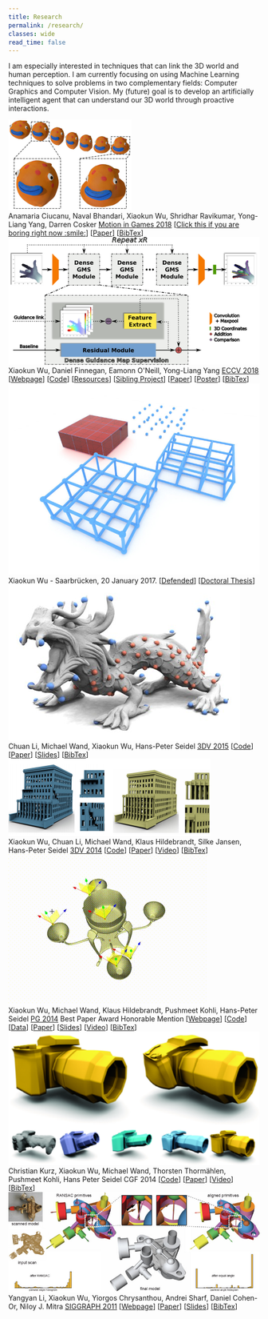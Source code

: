 ```yaml
---
title: Research
permalink: /research/
classes: wide
read_time: false
---
```

I am especially interested in techniques that can link the 3D world and human perception.
I am currently focusing on using Machine Learning techniques to solve problems in two complementary fields: Computer Graphics and Computer Vision.
My (future) goal is to develop an artificially intelligent agent that can understand our 3D world through proactive interactions.

<div class="pub_row">
  <div class="pub_img">
    <img src="/research/18StopMotion/blob_fish.png">
  </div>
  <div class="pub_txt">
    <title>E-StopMotion: digitizing stop motion for enhanced animation and games</title>
    <author>Anamaria Ciucanu, Naval Bhandari, Xiaokun Wu, Shridhar Ravikumar, Yong-Liang Yang, Darren Cosker</author>
    <publisher><a href="http://cyprusconferences.org/mig2018/">Motion in Games 2018</a></publisher>
    <links>
      [<a href="/research/18StopMotion/blob_fish.gif">Click this if you are boring right now :smile:</a>]
      [<a href="https://dl.acm.org/citation.cfm?id=3274505">Paper</a>]
      [<a href="/research/18StopMotion/18StopMotion.txt">BibTex</a>]
    </links>
  </div>
</div>

<div class="pub_row">
  <div class="pub_img">
    <img src="/research/18HandPose/eccv2018pipeline.png">
  </div>
  <div class="pub_txt">
    <title>HandMap: Robust hand pose estimation via intermediate dense guidance map supervision</title>
    <author>Xiaokun Wu, Daniel Finnegan, Eamonn O'Neill, Yong-Liang Yang</author>
    <publisher><a href="https://eccv2018.org/">ECCV 2018</a></publisher>
    <links>
      [<a href="/research/18HandPose/18HandPose">Webpage</a>]
      [<a href="https://github.com/xkunwu/depth-hand">Code</a>]
      [<a href="https://github.com/xkunwu/depth-hand/blob/master/code/README.md#resources">Resources</a>]
      [<a href="/projects/hand-track/hand-track">Sibling Project</a>]
      [<a href="http://openaccess.thecvf.com/content_ECCV_2018/papers/Xiaokun_Wu_HandMap_Robust_Hand_ECCV_2018_paper.pdf">Paper</a>]
      [<a href="/research/18HandPose/eccv2018poster1813.pdf">Poster</a>]
      [<a href="/research/18HandPose/Wu18HandPose.txt">BibTex</a>]
    </links>
  </div>
</div>

<!-- <img src="/research/18HandPose/eccv2018pipeline.png">
**HandMap: Robust hand pose estimation via intermediate dense guidance map supervision**  
Xiaokun Wu, Daniel Finnegan, Eamonn O'Neill, Yong-Liang Yang  
_ECCV 2018_  
\[Webpage\]\[Paper\]   -->

<div class="pub_row">
  <div class="pub_img">
    <img src="/research/17Thesis/regular_structure.jpg">
  </div>
  <div class="pub_txt">
    <title>Structure-aware content creation: detection, retargeting and deformation</title>
    <author>Xiaokun Wu - Saarbrücken, 20 January 2017.</author>
    <links>
      [<a href="/pages/about/phd-defended">Defended</a>]
      [<a href="https://publikationen.sulb.uni-saarland.de/handle/20.500.11880/26753">Doctoral Thesis</a>]
    </links>
  </div>
</div>

<div class="pub_row">
  <div class="pub_img">
    <img src="/research/15CoOccurrence/dragonTiles.jpg">
  </div>
  <div class="pub_txt">
    <title>Approximate 3D Partial Symmetry Detection Using Co-occurrence Analysis</title>
    <author>Chuan Li, Michael Wand, Xiaokun Wu, Hans-Peter Seidel</author>
    <publisher><a href="http://3dv2015.inria.fr/index.html">3DV 2015</a></publisher>
    <links>
      [<a href="https://github.com/xkunwu/zum-GeoXL35">Code</a>]
      [<a href="https://ieeexplore.ieee.org/document/7335511">Paper</a>]
      <!-- [<a href="/research/15CoOccurrence/15CoOccurrence.prepress.pdf">Paper</a>] -->
      [<a href="/research/15CoOccurrence/15CoOccurrence.slides.pdf">Slides</a>]
      [<a href="/research/15CoOccurrence/Li15CoOccurrence.txt">BibTex</a>]
    </links>
  </div>
</div>

<div class="pub_row">
  <div class="pub_img">
    <img src="/research/14Retarget/compare.png">
  </div>
  <div class="pub_txt">
    <title>3D Model Retargeting Using Offset Statistics</title>
    <author>Xiaokun Wu, Chuan Li, Michael Wand, Klaus Hildebrandt, Silke Jansen, Hans-Peter Seidel</author>
    <publisher><a href="http://www.3dimpvt.org/">3DV 2014</a></publisher>
    <links>
      [<a href="https://github.com/xkunwu/zum-GeoXL35">Code</a>]
      [<a href="/research/14Retarget/14Retarget.prepress.pdf">Paper</a>]
      [<a href="/research/14Retarget/14Retarget.24.mp4">Video</a>]
      [<a href="/research/14Retarget/Wu14Retarget.txt">BibTex</a>]
    </links>
  </div>
</div>

<div class="pub_row">
  <div class="pub_img">
    <img src="/research/14SymmEdit/media/CenterPiece.gif">
  </div>
  <div class="pub_txt">
    <title>Real-Time Symmetry-Preserving Deformation</title>
    <author>Xiaokun Wu, Michael Wand, Klaus Hildebrandt, Pushmeet Kohli, Hans-Peter Seidel</author>
    <publisher><a href="http://graphics.ewha.ac.kr/PG14/">PG 2014</a></publisher>
    <award>Best Paper Award Honorable Mention</award>
    <links>
      [<a href="/research/14SymmEdit/14SymmEdit">Webpage</a>]
      [<a href="https://github.com/xkunwu/zum-GeoXL35">Code</a>]
      [<a href="https://pan.baidu.com/s/1KTEuM9KofSSXp4-KKXaQzg">Data</a>]
      [<a href="/research/14SymmEdit/14SymmEdit.prepress.pdf">Paper</a>]
      [<a href="/research/14SymmEdit/14SymmEdit.slides.pdf">Slides</a>]
      [<a href="/research/14SymmEdit/media/14SymmEdit.24.mp4">Video</a>]
      [<a href="/research/14SymmEdit/Wu14SymmEdit.txt">BibTex</a>]
    </links>
  </div>
</div>

<div class="pub_row">
  <div class="pub_img">
    <img src="/research/14SymmDeform/camera.png">
  </div>
  <div class="pub_txt">
    <title>Symmetry-Aware Template Deformation and Fitting</title>
    <author>Christian Kurz, Xiaokun Wu, Michael Wand, Thorsten Thormählen, Pushmeet Kohli, Hans Peter Seidel</author>
    <publisher>CGF 2014</publisher>
    <links>
      [<a href="https://github.com/xkunwu/zum-GeoXL35">Code</a>]
      [<a href="https://onlinelibrary.wiley.com/doi/full/10.1111/cgf.12344">Paper</a>]
      <!-- [<a href="/research/14SymmDeform/14SymmDeform.prepress.pdf">Paper</a>] -->
      [<a href="/research/14SymmDeform/14SymmDeform.24.mp4">Video</a>]
      [<a href="/research/14SymmDeform/Kurz14SymmDeform.txt">BibTex</a>]
    </links>
  </div>
</div>

<div class="pub_row">
  <div class="pub_img">
    <img src="/research/11GlobFit/pipe_surface.jpg">
  </div>
  <div class="pub_txt">
    <title>GlobFit: Consistently Fitting Primitives by Discovering Global Relations</title>
    <author>Yangyan Li, Xiaokun Wu, Yiorgos Chrysanthou, Andrei Sharf, Daniel Cohen-Or, Niloy J. Mitra</author>
    <publisher><a href="http://s2011.siggraph.org/">SIGGRAPH 2011</a></publisher>
    <links>
      [<a href="http://vecg.cs.ucl.ac.uk/Projects/SmartGeometry/globFit/globFit_sigg11.html">Webpage</a>]
      [<a href="http://vecg.cs.ucl.ac.uk/Projects/SmartGeometry/globFit/paper_docs/globFit_sigg11.pdf">Paper</a>]
      [<a href="http://vecg.cs.ucl.ac.uk/Projects/SmartGeometry/globFit/paper_docs/globFit_slides_sigg11.pptx">Slides</a>]
      [<a href="/research/11GlobFit/Li11GlobFit.txt">BibTex</a>]
    </links>
  </div>
</div>

